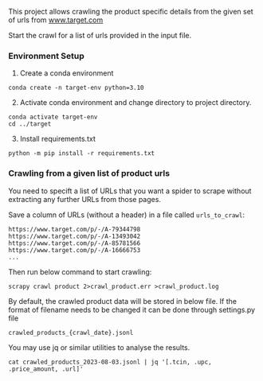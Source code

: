 This project allows crawling the product specific details from the given set of urls from www.target.com 

Start the crawl for a list of urls provided in the input file.

### Environment Setup
1. Create a conda environment
```
conda create -n target-env python=3.10
```
2. Activate conda environment and change directory to project directory.
```
conda activate target-env
cd ../target
```
3. Install requirements.txt
```
python -m pip install -r requirements.txt
```


### Crawling from a given list of product urls
You need to specift a list of URLs that you want a spider
to scrape without extracting any further URLs from those pages.

Save a column of URLs (without a header) in a file called `urls_to_crawl`:
```
https://www.target.com/p/-/A-79344798
https://www.target.com/p/-/A-13493042
https://www.target.com/p/-/A-85781566
https://www.target.com/p/-/A-16666753
...
```
Then run below command to start crawling:

```
scrapy crawl product 2>crawl_product.err >crawl_product.log
```
By default, the crawled product data will be stored in below file. 
If the format of filename needs to be changed it can be done through settings.py file

```
crawled_products_{crawl_date}.jsonl
```
You may use jq or similar utilities to analyse the results.
```
cat crawled_products_2023-08-03.jsonl | jq '[.tcin, .upc, .price_amount, .url]'
```
